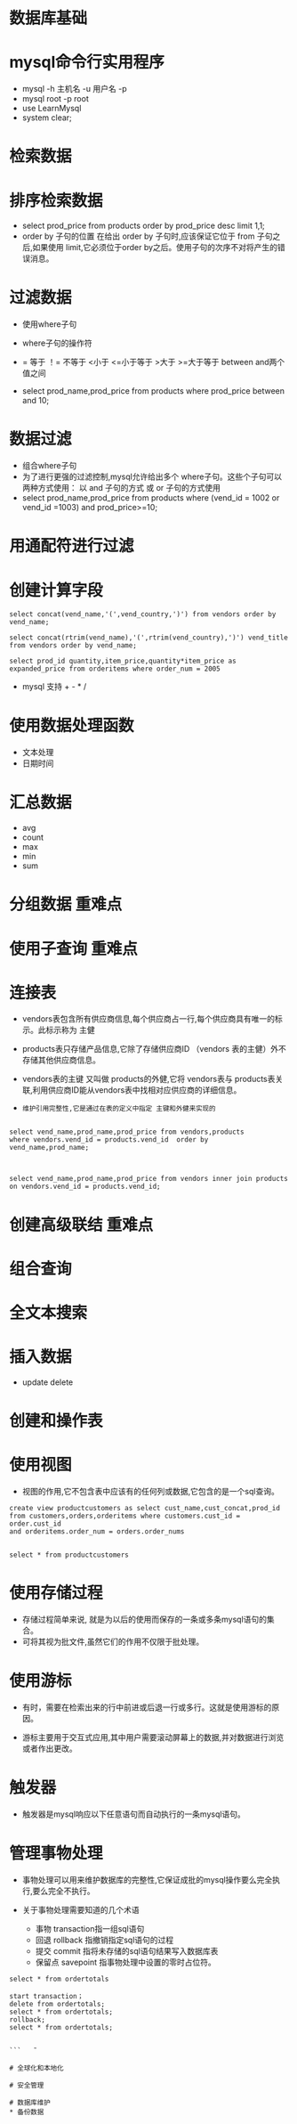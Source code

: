# 数据库基础
# mysql命令行实用程序

* mysql -h 主机名 -u 用户名 -p
* mysql root -p root
* use LearnMysql
* system clear;

# 检索数据
# 排序检索数据
*  select prod_price from products order by prod_price desc limit 1,1; 
* order by 子句的位置 在给出 order by 子句时,应该保证它位于 from 子句之后,如果使用 limit,它必须位于order by之后。使用子句的次序不对将产生的错误消息。
# 过滤数据
* 使用where子句

* where子句的操作符
* = 等于   ！= 不等于  <小于  <=小于等于 >大于 >=大于等于 between and两个值之间
* select prod_name,prod_price from products where prod_price between and 10;

# 数据过滤
* 组合where子句
* 为了进行更强的过滤控制,mysql允许给出多个 where子句。这些个子句可以两种方式使用： 以 and 子句的方式 或 or 子句的方式使用
* select prod_name,prod_price from products where (vend_id = 1002 or vend_id =1003) and prod_price>=10;

# 用通配符进行过滤


# 创建计算字段

```
select concat(vend_name,'(',vend_country,')') from vendors order by vend_name;

select concat(rtrim(vend_name),'(',rtrim(vend_country),')') vend_title from vendors order by vend_name;

select prod_id quantity,item_price,quantity*item_price as expanded_price from orderitems where order_num = 2005

```
* mysql 支持  + -  * /

# 使用数据处理函数

* 文本处理
* 日期时间 

# 汇总数据
* avg
* count
* max
* min
* sum

# 分组数据 重难点

#  使用子查询   重难点

# 连接表

* vendors表包含所有供应商信息,每个供应商占一行,每个供应商具有唯一的标示。此标示称为 主健 
* products表只存储产品信息,它除了存储供应商ID （vendors 表的主健）外不存储其他供应商信息。
* vendors表的主键 又叫做 products的外健,它将 vendors表与 products表关联,利用供应商ID能从vendors表中找相对应供应商的详细信息。


* `维护引用完整性,它是通过在表的定义中指定 主键和外健来实现的`

```

select vend_name,prod_name,prod_price from vendors,products 
where vendors.vend_id = products.vend_id  order by vend_name,prod_name;



select vend_name,prod_name,prod_price from vendors inner join products on vendors.vend_id = products.vend_id;

```

# 创建高级联结 重难点

# 组合查询

# 全文本搜索


# 插入数据
* update delete

# 创建和操作表

# 使用视图
* 视图的作用,它不包含表中应该有的任何列或数据,它包含的是一个sql查询。


```
create view productcustomers as select cust_name,cust_concat,prod_id 
from customers,orders,orderitems where customers.cust_id = order.cust_id
and orderitems.order_num = orders.order_nums


select * from productcustomers

```

# 使用存储过程
* 存储过程简单来说, 就是为以后的使用而保存的一条或多条mysql语句的集合。
* 可将其视为批文件,虽然它们的作用不仅限于批处理。

# 使用游标
* 有时，需要在检索出来的行中前进或后退一行或多行。这就是使用游标的原因。

* 游标主要用于交互式应用,其中用户需要滚动屏幕上的数据,并对数据进行浏览或者作出更改。
# 触发器
* 触发器是mysql响应以下任意语句而自动执行的一条mysql语句。


# 管理事物处理
* 事物处理可以用来维护数据库的完整性,它保证成批的mysql操作要么完全执行,要么完全不执行。

* 关于事物处理需要知道的几个术语
    - 事物 transaction指一组sql语句
    - 回退 rollback 指撤销指定sql语句的过程
    - 提交 commit 指将未存储的sql语句结果写入数据库表
    - 保留点 savepoint 指事物处理中设置的零时占位符。


 ```
select * from ordertotals

start transaction；
delete from ordertotals;
select * from ordertotals;
rollback;
select * from ordertotals;


 ```   ˜

 # 全球化和本地化

 # 安全管理

 # 数据库维护
 * 备份数据